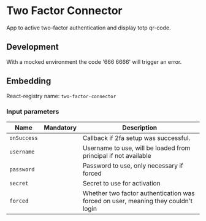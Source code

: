 # Two Factor Connector
App to active two-factor authentication and display totp qr-code.

## Development

With a mocked environment the code '666 6666' will trigger an error.

## Embedding

React-registry name: `two-factor-connector`

### Input parameters

| Name                   | Mandatory | Description
|------------------------|:---------:|-------------
| `onSuccess`            |           | Callback if 2fa setup was successful.
| `username`             |           | Username to use, will be loaded from principal if not available
| `password`             |           | Password to use, only necessary if forced
| `secret`               |           | Secret to use for activation
| `forced`               |           | Whether two factor authentication was forced on user, meaning they couldn't login

